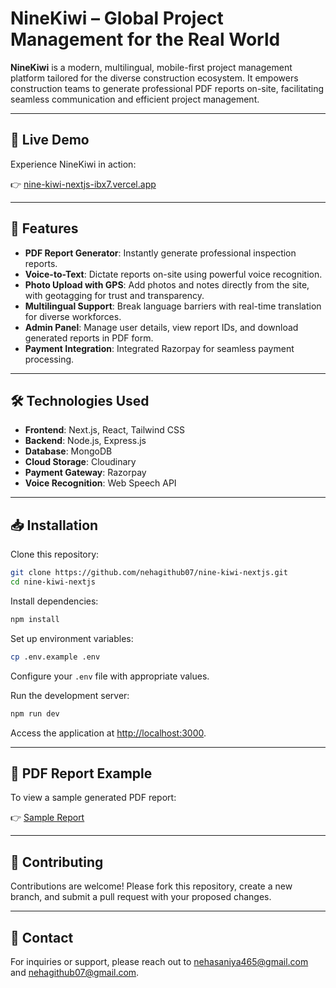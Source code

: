 # NineKiwi – Global Project Management for the Real World

**NineKiwi** is a modern, multilingual, mobile-first project management platform tailored for the diverse construction ecosystem. It empowers construction teams to generate professional PDF reports on-site, facilitating seamless communication and efficient project management.

---

## 🚀 Live Demo

Experience NineKiwi in action:

👉 [nine-kiwi-nextjs-ibx7.vercel.app](https://nine-kiwi-nextjs-ibx7.vercel.app/)

---
 
## 🔧 Features

* **PDF Report Generator**: Instantly generate professional inspection reports.
* **Voice-to-Text**: Dictate reports on-site using powerful voice recognition.
* **Photo Upload with GPS**: Add photos and notes directly from the site, with geotagging for trust and transparency.
* **Multilingual Support**: Break language barriers with real-time translation for diverse workforces.
* **Admin Panel**: Manage user details, view report IDs, and download generated reports in PDF form.
* **Payment Integration**: Integrated Razorpay for seamless payment processing.

---

## 🛠️ Technologies Used

* **Frontend**: Next.js, React, Tailwind CSS
* **Backend**: Node.js, Express.js
* **Database**: MongoDB
* **Cloud Storage**: Cloudinary
* **Payment Gateway**: Razorpay
* **Voice Recognition**: Web Speech API

---

## 📥 Installation

Clone this repository:

```bash
git clone https://github.com/nehagithub07/nine-kiwi-nextjs.git
cd nine-kiwi-nextjs
```

Install dependencies:

```bash
npm install
```

Set up environment variables:

```bash
cp .env.example .env
```

Configure your `.env` file with appropriate values.

Run the development server:

```bash
npm run dev
```

Access the application at [http://localhost:3000](http://localhost:3000).

---

## 📄 PDF Report Example

To view a sample generated PDF report:

👉 [Sample Report](https://drive.google.com/file/d/12WFixQywXWV4ZBBfC1EDv8OL-vJStAg3/view?usp=sharing)

---

## 🧪 Contributing

Contributions are welcome! Please fork this repository, create a new branch, and submit a pull request with your proposed changes.

---

## 📧 Contact

For inquiries or support, please reach out to nehasaniya465@gmail.com and [nehagithub07@gmail.com](mailto:nehagithub07@gmail.com).

 
